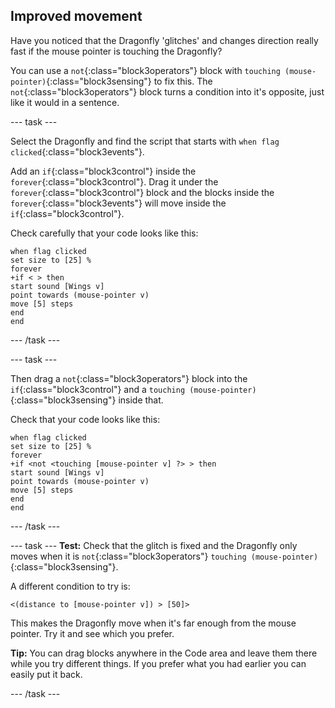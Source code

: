 ## Improved movement

Have you noticed that the Dragonfly 'glitches' and changes direction really fast if the mouse pointer is touching the Dragonfly?

You can use a `not`{:class="block3operators"} block with `touching (mouse-pointer)`{:class="block3sensing"} to fix this. The `not`{:class="block3operators"} block turns a condition into it's opposite, just like it would in a sentence. 

--- task ---

Select the Dragonfly and find the script that starts with `when flag clicked`{:class="block3events"}.

Add an `if`{:class="block3control"} inside the `forever`{:class="block3control"}. Drag it under the `forever`{:class="block3control"} block and the blocks inside the `forever`{:class="block3events"} will move inside the `if`{:class="block3control"}.

Check carefully that your code looks like this:

```blocks3
when flag clicked
set size to [25] %
forever
+if < > then
start sound [Wings v]
point towards (mouse-pointer v)
move [5] steps
end
end
```
--- /task ---

--- task ---

Then drag a `not`{:class="block3operators"} block into the `if`{:class="block3control"} and a `touching (mouse-pointer)`{:class="block3sensing"} inside that.

Check that your code looks like this:

```blocks3
when flag clicked
set size to [25] %
forever
+if <not <touching [mouse-pointer v] ?> > then
start sound [Wings v]
point towards (mouse-pointer v)
move [5] steps
end
end
```
--- /task ---

--- task ---
**Test:** Check that the glitch is fixed and the Dragonfly only moves when it is `not`{:class="block3operators"} `touching (mouse-pointer)`{:class="block3sensing"}.

A different condition to try is:

```blocks3
<(distance to [mouse-pointer v]) > [50]>
```

This makes the Dragonfly move when it's far enough from the mouse pointer. Try it and see which you prefer.

**Tip:** You can drag blocks anywhere in the Code area and leave them there while you try different things. If you prefer what you had earlier you can easily put it back.

--- /task ---
